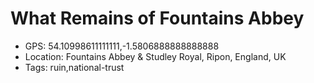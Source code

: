 # What Remains of Fountains Abbey

- GPS: 54.10998611111111,-1.5806888888888888
- Location: Fountains Abbey & Studley Royal, Ripon, England, UK
- Tags: ruin,national-trust
